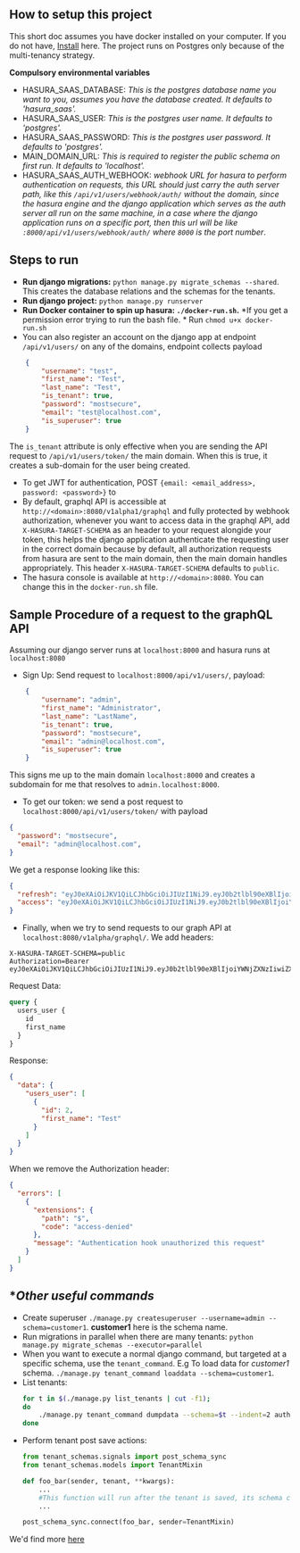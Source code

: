 **How to setup this project**
----------

This short doc assumes you have docker installed on your computer.
If you do not have, [Install](https://docs.docker.com/get-started/) here.
The project runs on Postgres only because of the multi-tenancy strategy.

**Compulsory environmental variables**
* HASURA_SAAS_DATABASE: *This is the postgres database name you want to you, assumes you have the database created.  It defaults to 'hasura_saas'.*
* HASURA_SAAS_USER: *This is the postgres user name.  It defaults to 'postgres'.*
* HASURA_SAAS_PASSWORD: *This is the postgres user password.  It defaults to 'postgres'.*
* MAIN_DOMAIN_URL: *This is required to register the public schema on first run. It defaults to 'localhost'.*
* HASURA_SAAS_AUTH_WEBHOOK: *webhook URL for hasura to perform authentication on requests, this URL should just carry the auth server path,
like this ``/api/v1/users/webhook/auth/`` without the domain, since the hasura engine and the django application which serves as the auth server all run on the same machine, in a case where the django application runs on a specific port, then this 
url will be like ``:8000/api/v1/users/webhook/auth/`` where `8000` is the port number*.

**Steps to run**
-----
* **Run django migrations:** ``python manage.py migrate_schemas --shared``. This creates the database relations and the schemas for the tenants.
* **Run django project:** ``python manage.py runserver``
* **Run Docker container to spin up hasura: ``./docker-run.sh``.**
*If you get a permission error trying to run the bash file. * Run ``chmod u+x docker-run.sh``
* You can also register an account on the django app at endpoint `/api/v1/users/` on any of the domains, endpoint collects payload
```json
    {
        "username": "test",
        "first_name": "Test",
        "last_name": "Test",
        "is_tenant": true,
        "password": "mostsecure",
        "email": "test@localhost.com",
        "is_superuser": true
    }
```
The `is_tenant` attribute is only effective when you are sending the API request to `/api/v1/users/token/`
the main domain. When this is true, it creates a sub-domain for the user being created.
* To get JWT for authentication, POST `{email: <email_address>, password: <password>}` to 
* By default, graphql API is accessible at `http://<domain>:8080/v1alpha1/graphql` and fully protected
by webhook authorization, whenever you want to access data in the graphql API, add `X-HASURA-TARGET-SCHEMA` as an header to your request alongide your token, this helps the django application
authenticate the requesting user in the correct domain because by default, all authorization requests from
hasura are sent to the main domain, then the main domain handles appropriately. This header `X-HASURA-TARGET-SCHEMA` defaults to `public`.
* The hasura console is available at
`http://<domain>:8080`. You can change this in the `docker-run.sh` file.


**Sample Procedure of a request to the graphQL API**
--
Assuming our django server runs at `localhost:8000` and hasura runs at `localhost:8080`
* Sign Up:
Send request to `localhost:8000/api/v1/users/`, payload: 
```json
    {
        "username": "admin",
        "first_name": "Administrator",
        "last_name": "LastName",
        "is_tenant": true,
        "password": "mostsecure",
        "email": "admin@localhost.com",
        "is_superuser": true
    }
```
This signs me up to the main domain `localhost:8000` and creates a subdomain for me that resolves to
`admin.localhost:8000`.
* To get our token: we send a post request to `localhost:8000/api/v1/users/token/` with payload
```json
{
  "password": "mostsecure",
  "email": "admin@localhost.com",
}
```
We get a response looking like this:
```json
{
  "refresh": "eyJ0eXAiOiJKV1QiLCJhbGciOiJIUzI1NiJ9.eyJ0b2tlbl90eXBlIjoicmVmcmVzaCIsImV4cCI6MTU1MjQzNzMyNiwianRpIjoiMDg3MWY2MjhjYTlhNGM2NWJlNzk1YmU0ZTYwNzAyN2MiLCJ1c2VyX2lkIjoyfQ.QT_roC2-APBfKA4rauNT38u4MwL76X4C05hBPm6hRrc",
  "access": "eyJ0eXAiOiJKV1QiLCJhbGciOiJIUzI1NiJ9.eyJ0b2tlbl90eXBlIjoiYWNjZXNzIiwiZXhwIjoxNTUyMzUwOTI2LCJqdGkiOiI3YzJjYWFmMWQ4OWE0NjQ3OGZlZWZlODljNTg1YjFkMSIsInVzZXJfaWQiOjJ9.faA5LWqb9TSSAoke7pyz9IGg_RZSTYusoWxfXWXaqak"
}
```

* Finally, when we try to send requests to our graph API at `localhost:8080/v1alpha/graphql/`. We add headers:
```
X-HASURA-TARGET-SCHEMA=public
Authorization=Bearer eyJ0eXAiOiJKV1QiLCJhbGciOiJIUzI1NiJ9.eyJ0b2tlbl90eXBlIjoiYWNjZXNzIiwiZXhwIjoxNTUyMzUwOTI2LCJqdGkiOiI3YzJjYWFmMWQ4OWE0NjQ3OGZlZWZlODljNTg1YjFkMSIsInVzZXJfaWQiOjJ9.faA5LWqb9TSSAoke7pyz9IGg_RZSTYusoWxfXWXaqak 
```

Request Data:
```graphql
query {
  users_user {
    id
    first_name
  }
}
```

Response:
```json
{
  "data": {
    "users_user": [
      {
        "id": 2,
        "first_name": "Test"
      }
    ]
  }
}
```
When we remove the Authorization header:
```json
{
  "errors": [
    {
      "extensions": {
        "path": "$",
        "code": "access-denied"
      },
      "message": "Authentication hook unauthorized this request"
    }
  ]
}
```


**Other useful commands*
--
- Create superuser ``./manage.py createsuperuser --username=admin --schema=customer1``. **customer1** here is the schema name.
- Run migrations in parallel when there are many tenants: ``python manage.py migrate_schemas --executor=parallel``
- When you want to execute a normal django command, but targeted at a specific schema, use the `tenant_command`. E.g To load data for *customer1* schema. 
``./manage.py tenant_command loaddata --schema=customer1``.
- List tenants: 
    ```bash
    for t in $(./manage.py list_tenants | cut -f1);
    do
        ./manage.py tenant_command dumpdata --schema=$t --indent=2 auth.user > ${t}_users.json;
    done    
    ```
- Perform tenant post save actions:
    ```python
    from tenant_schemas.signals import post_schema_sync
    from tenant_schemas.models import TenantMixin
    
    def foo_bar(sender, tenant, **kwargs):
        ...
        #This function will run after the tenant is saved, its schema created and synced.
        ...
    
    post_schema_sync.connect(foo_bar, sender=TenantMixin)
    ```
We'd find more [here](https://django-tenant-schemas.readthedocs.io/en/latest/use.html)

